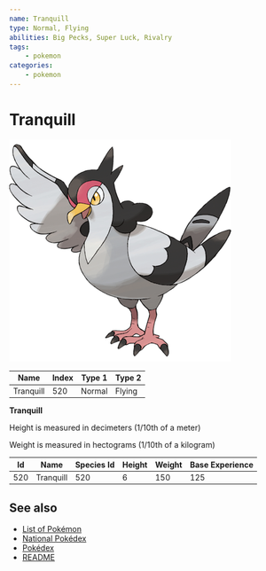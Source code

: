 ```yaml
---
name: Tranquill
type: Normal, Flying
abilities: Big Pecks, Super Luck, Rivalry
tags:
    - pokemon
categories:
    - pokemon
---
```


# Tranquill


![Tranquill](images/520.png)

| **Name** | **Index** | **Type 1** | **Type 2** |
|----|----|----|----|
| Tranquill | 520 | Normal | Flying  |

**Tranquill** 


Height is measured in decimeters (1/10th of a meter)

Weight is measured in hectograms (1/10th of a kilogram)

| **Id** | **Name** | **Species Id** | **Height** | **Weight** | **Base Experience** |
|--------|----------|----------------|------------|------------|---------------------|
| 520 | Tranquill | 520 | 6 | 150 | 125 |


## See also

- [List of Pokémon](../pokemon.md)
- [National Pokédex](../national_pokedex.md)
- [Pokédex](../pokedex.md)
- [README](../README.md)
